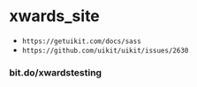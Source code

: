# xwards_site

* `https://getuikit.com/docs/sass`
* `https://github.com/uikit/uikit/issues/2630`

### bit.do/xwardstesting

